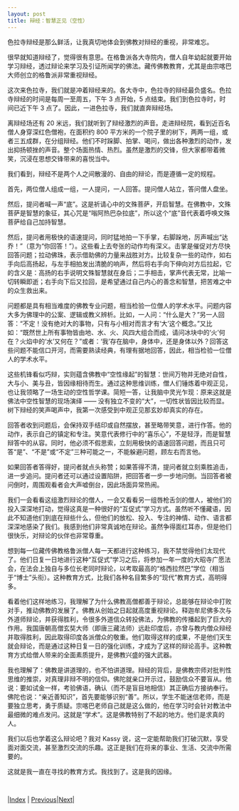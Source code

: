 ```yaml
---
layout: post
title: 辩经：智慧正见（空性）
---
```


色拉寺辩经是那么鲜活，让我真切地体会到佛教对辩经的重视，非常难忘。

很早就知道辩经了，觉得很有意思。在格鲁派各大寺院内，僧人自年幼起就要开始学习辩经，透过辩论来学习及引证所闻学的佛法。藏传佛教教育，尤其是由宗喀巴大师创立的格鲁派非常重视辩经。

这次来色拉寺，我们就是冲着辩经来的。各大寺中，色拉寺的辩经最负盛名。色拉寺辩经的时间是每周一至周五，下午 3 点开始，5 点结束。我们到色拉寺时，时间已近下午 3 点了。因此，一进色拉寺，我们就直奔辩经场。

离辩经场还有 20 米远，我们就听到了辩经激烈的声音。走进辩经院，看到近百名僧人身穿深红色僧袍，在面积约 800 平方米的一个院子里的树下，两两一组，或者三五成群，在分组辩经。他们不时跺脚、拍掌、喝问，做出各种激烈的动作，发出抑扬顿挫的声音。整个场面热情、热烈。虽然是激烈的交锋，但大家都带着微笑，沉浸在思想交锋带来的喜悦当中。

我们看到，辩经不是两个人之间散漫的、自由的辩论，而是遵循一定的规程。

首先，两位僧人组成一组，一人提问，一人回答。提问僧人站立，答问僧人盘坐。

然后，提问者喊一声“底”。这是祈请心中的文殊菩萨，开启智慧。在佛教中，文殊菩萨是智慧的象征，其心咒是“嗡阿热巴杂拉底”，所以这个“底”音代表着呼唤文殊菩萨给自己加持智慧。

然后，提问者用极快的语速提问，同时猛地拍一下手掌，右脚跺地，厉声喊出“达乔！”（意为“你回答！”）。这些看上去夸张的动作均有深义。击掌是催促对方尽快回答问题；拉动佛珠，表示借助佛的力量来战胜对方。比较复杂一些的动作，如右手向后高扬起，与左手相拍发出清脆的响声，然后将右手向下伸向对方后拉起，它的含义是：高扬的右手说明文殊智慧就在身后；二手相击，掌声代表无常，比喻一切转瞬即逝；右手向下后又拉回，是希望通过自己内心的善念和智慧，把苦难之中的众生救出来。

问题都是具有相当难度的佛教专业问题，相当检验一位僧人的学术水平。问题内容大多为佛理中的公案、逻辑或教义辨析。比如，一人问：“什么是大？”另一人回答：“不定！没有绝对大的事物，只有与小相对而言才有‘大’这个概念。”又比如：“既然世上所有事物皆由地、水、火、风四大组合而成，请问冰块中的‘火’何在？火焰中的‘水’又何在？”或者：‘我’存在脑中，身体中，还是身体以外？回答这些问题不能信口开河，而需要熟读经典，有理有据地回答，因此，相当检验一位僧人的学术水平。

这些机锋看似巧辩，实则蕴含佛教中“空性缘起”的智慧：世间万物并无绝对自性，大与小、美与丑，皆因缘相待而生。通过这种思维训练，僧人们锤炼着中观正见，也让我领略了一场生动的空性哲学课。简短一答，让我脑中灵光乍现：原来这就是佛法中空性智慧的现场演绎 —— 没有独立不变的“大”，一切性状皆因比较而显。树下辩经的笑声喝声中，我第一次感受到中观正见那玄妙却真实的存在。

回答者收到问题后，会保持双手结印或自然摆放，甚至略带笑意，进行作答。他的动作，表示自己的镇定和专注。笑意代表修行中的“喜乐心”，不是轻浮，而是智慧辩答中的从容。同时，他必须不假思索，立刻用极快的语速回答问题，而且只可答“是”、“不是”或“不定”三种可能之一，不能躲避问题，顾左右而言他。

如果回答者答得好，提问者就点头称赞；如果答得不清，提问者就立刻乘胜追击，进一步追问。提问者还可以通过设置陷阱，把回答者一步一步地问倒。当回答者被问倒时，周围观看者会大声嘘倒台，因此场面异常热闹。


我们一会看看这组激烈辩论的僧人，一会又看看另一组唇枪舌剑的僧人，被他们的投入深深地打动，觉得这真是一种很好的“互促式”学习方式。虽然听不懂藏语，因此不知道他们到底在辩些什么，但他们的放松、投入、专注的神情、动作、语言都深深地感染了我们。我感到他们非常真诚地在辩论。虽然争得面红耳赤，但是他们很快乐，对辩论的伙伴也非常尊重。

想到每一位藏传佛教格鲁派僧人每一天都进行这种练习，我不禁觉得他们太现代了。他们日复一日地进行这种“互促式”学习之后，将参加一年一度的大昭寺广愿法会，在法会上独自与多位长老同时辩论，以考取最高的“格西拉然巴”学位（相当于“博士”头衔）。这种教育方式，比我们各种名目繁多的“现代”教育方式，高明得多。

看着他们这样地练习，我理解了为什么佛教高僧都善于辩论，总能够在辩论中打败对手，推动佛教的发展了。佛教从创始之日起就高度重视辩论。释迦牟尼佛多次与外道师辩论，并获得胜利，令很多外道信众转投佛法，为佛教的传播起到了巨大的作用。我国唐朝高僧玄奘大师（即唐三藏法师）远赴印度后，亦曾与教内僧众辩经并取得胜利，因此取得印度各派僧众的敬重。他们取得这样的成果，不是他们天生就会辩论，而是通过这种日复一日的强化训练，才成为了这样的辩论高手。这种教育方式给僧人带来的全面素质提升，是佛教兴盛的强大武器。

我也理解了：佛教是讲道理的，也不怕讲道理。辩经的背后，是佛教宗师对批判性思维的推崇，对真理非辩不明的信仰。佛陀就亲口开示过，鼓励信众不要盲从。他说：要如试金一样，考验佛语，确认（而不是盲目地相信）其正确后方接纳奉行。佛陀也说：“亲近善知识”，首先要能够识别“善”。所以，学生不能迷信老师，而是要独立思考，勇于质疑。宗喀巴老师自己就是这么做的，他在学习时会针对教法中最细微的难点发问。这就是“学术”。这是佛教特别了不起的地方。他们是求真的人。

我们以后也学着这么辩论吧？我对 Kassy 说，这一定能帮助我们打破沉默，享受面对面交流，甚至激烈交流的乐趣。这正是我们在将来的事业、生活、交流中所需要的。

这就是我一直在寻找的教育方式。我找到了。这是我的因缘。

<br/>

|[Index](../) | [Previous](29-sera)|[Next](34-songjin)|
